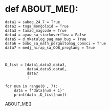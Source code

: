 # def ABOUT_ME():

    data1 = sabog_24_7 = True
    data2 = tnga_mongoloid = True
    data3 = tamad_magcode = True
    data4 = ayaw_sa_stackoverflow = False
    data5 = d_mkatulog_pag_may_bug = True
    data6 = bobo_sa_math_pergustomag_comsci = True
    data7 = medj_hirap_sa_OOB_proglang = True
    


    D_list = [data1,data2,data3,
              data4,data5,data6,
              data7
              ]

    for num in range(0 , 7):
        data = f'data{num + 1}'
        print(data ,D_list[num])

ABOUT_ME()
